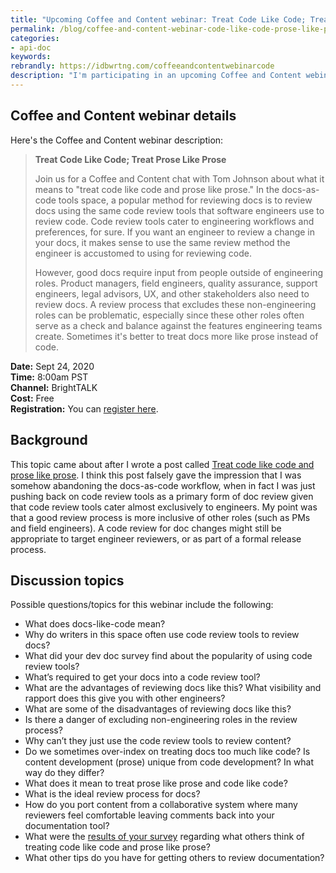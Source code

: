 ```yaml
---
title: "Upcoming Coffee and Content webinar: Treat Code Like Code; Treat Prose Like Prose"
permalink: /blog/coffee-and-content-webinar-code-like-code-prose-like-prose/
categories:
- api-doc
keywords:
rebrandly: https://idbwrtng.com/coffeeandcontentwebinarcode
description: "I'm participating in an upcoming Coffee and Content webinar called <a href='https://www.brighttalk.com/webcast/9273/425657'>Treat Code Like Code; Treat Prose Like Prose</a> on September 24, 2020, with Scott Abel and Patrick Bosek."
---
```


## Coffee and Content webinar details

Here's the Coffee and Content webinar description:

> **Treat Code Like Code; Treat Prose Like Prose**
>
> Join us for a Coffee and Content chat with Tom Johnson about what it means to "treat code like code and prose like prose." In the docs-as-code tools space, a popular method for reviewing docs is to review docs using the same code review tools that software engineers use to review code. Code review tools cater to engineering workflows and preferences, for sure. If you want an engineer to review a change in your docs, it makes sense to use the same review method the engineer is accustomed to using for reviewing code.
>
> However, good docs require input from people outside of engineering roles. Product managers, field engineers, quality assurance, support engineers, legal advisors, UX, and other stakeholders also need to review docs. A review process that excludes these non-engineering roles can be problematic, especially since these other roles often serve as a check and balance against the features engineering teams create. Sometimes it's better to treat docs more like prose instead of code.

**Date:** Sept 24, 2020 <br/>
**Time:** 8:00am PST <br/>
**Channel:** BrightTALK <br/>
**Cost:** Free <br/>
**Registration:** You can [register here](https://www.brighttalk.com/webcast/9273/425657).

## Background

This topic came about after I wrote a post called [Treat code like code and prose like prose](/blog/treat-code-like-code-and-prose-like-prose/). I think this post falsely gave the impression that I was somehow abandoning the docs-as-code workflow, when in fact I was just pushing back on code review tools as a primary form of doc review given that code review tools cater almost exclusively to engineers. My point was that a good review process is more inclusive of other roles (such as PMs and field engineers). A code review for doc changes might still be appropriate to target engineer reviewers, or as part of a formal release process.

## Discussion topics

Possible questions/topics for this webinar include the following:

* What does docs-like-code mean?
* Why do writers in this space often use code review tools to review docs?
* What did your dev doc survey find about the popularity of using code review tools?
* What’s required to get your docs into a code review tool?
* What are the advantages of reviewing docs like this? What visibility and rapport does this give you with other engineers?
* What are some of the disadvantages of reviewing docs like this?
* Is there a danger of excluding non-engineering roles in the review process?
* Why can’t they just use the code review tools to review content?
* Do we sometimes over-index on treating docs too much like code? Is content development (prose) unique from code development? In what way do they differ?
* What does it mean to treat prose like prose and code like code?
* What is the ideal review process for docs?
* How do you port content from a collaborative system where many reviewers feel comfortable leaving comments back into your documentation tool?
* What were the [results of your survey](/learnapidoc/docapis_trends.html#developer-documentation-trends-how-developer-documentation-trends-differ-from-general-technical-communication-trends) regarding what others think of treating code like code and prose like prose?
* What other tips do you have for getting others to review documentation?

